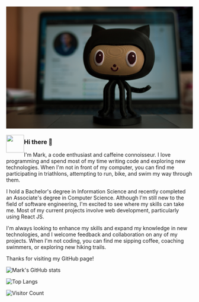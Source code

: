 
[![Header](https://raw.githubusercontent.com/MarkOfosu/MarkOfosu/main/roman-synkevych-wX2L8L-fGeA-unsplash.jpg "Header")](https://best-clothing.netlify.app/)

<a href="url"><img src="[http://url.to/image.png](https://github.com/MarkOfosu/MarkOfosu/blob/main/roman-synkevych-wX2L8L-fGeA-unsplash.jpg)" align="left" height="48" width="48" ></a>


### Hi there 👋

I'm Mark, a code enthusiast and caffeine connoisseur. I love programming and spend most of my time writing code and exploring new technologies. When I'm not in front of my computer, you can find me participating in triathlons, attempting to run, bike, and swim my way through them.

I hold a Bachelor's degree in Information Science and recently completed an Associate's degree in Computer Science. Although I'm still new to the field of software engineering, I'm excited to see where my skills can take me. Most of my current projects involve web development, particularly using React JS.

I'm always looking to enhance my skills and expand my knowledge in new technologies, and I welcome feedback and collaboration on any of my projects. When I'm not coding, you can find me sipping coffee, coaching swimmers, or exploring new hiking trails.

Thanks for visiting my GitHub page!

![Mark's GitHub stats](https://github-readme-stats.vercel.app/api?username=MarkOfosu&show_icons=true&theme=dark)

![Top Langs](https://github-readme-stats.vercel.app/api/top-langs/?username=MarkOfosu&layout=compact&theme=dark)

![Visitor Count](https://profile-counter.glitch.me/MarkOfosu/count.svg)
